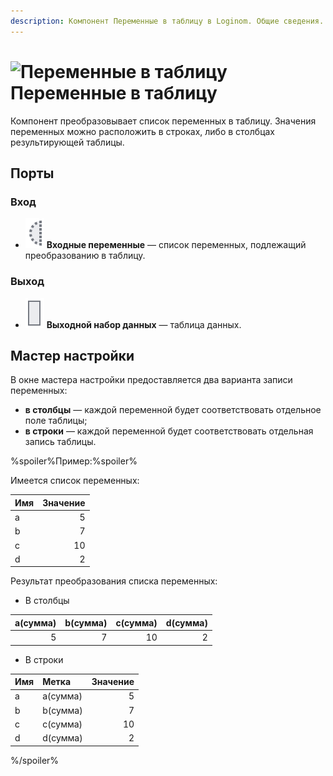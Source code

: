 ```yaml
---
description: Компонент Переменные в таблицу в Loginom. Общие сведения. Мастер настройки. Пример. 
---
```

# ![Переменные в таблицу](./../../images/icons/components/variablestodata_default.svg) Переменные в таблицу

Компонент преобразовывает список переменных в таблицу. Значения переменных можно расположить в строках, либо в столбцах результирующей таблицы.

## Порты

### Вход

* ![Входные переменные](./../../images/icons/app/node/ports/inputs-optional/variable_inactive.svg) **Входные переменные** — список переменных, подлежащий преобразованию в таблицу.

### Выход

* ![Выходной набор данных](./../../images/icons/app/node/ports/outputs/table_inactive.svg) **Выходной набор данных** — таблица данных.

## Мастер настройки

В окне мастера настройки предоставляется два варианта записи переменных:

* **в столбцы** — каждой переменной будет соответствовать отдельное поле таблицы;
* **в строки** — каждой переменной будет соответствовать отдельная запись таблицы.

%spoiler%Пример:%spoiler%

Имеется список переменных:

| Имя | Значение |
| :-- | --: |
| a   |  5 |
| b   |  7 |
| c   | 10 |
| d   |  2 |

Результат преобразования списка переменных:

* В столбцы

| a(сумма) | b(сумма) | c(сумма) | d(сумма) |
| ---: | ---: | ---: | ---: |
| 5 | 7 | 10 | 2 |

* В строки

| Имя | Метка | Значение |
| :-- | :-- | --: |
| a | a(сумма) | 5 |
| b | b(сумма) | 7 |
| c | c(сумма) | 10 |
| d | d(сумма) | 2 |

%/spoiler%